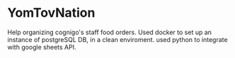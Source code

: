 # YomTovNation
Help organizing cognigo's staff food orders.
Used docker to set up an instance of postgreSQL DB, in a clean enviroment. 
used python to integrate with google sheets API.
